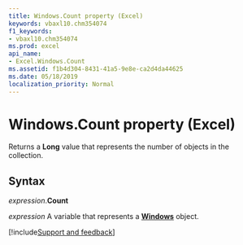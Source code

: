 ```yaml
---
title: Windows.Count property (Excel)
keywords: vbaxl10.chm354074
f1_keywords:
- vbaxl10.chm354074
ms.prod: excel
api_name:
- Excel.Windows.Count
ms.assetid: f1b4d304-8431-41a5-9e8e-ca2d4da44625
ms.date: 05/18/2019
localization_priority: Normal
---
```



# Windows.Count property (Excel)

Returns a **Long** value that represents the number of objects in the collection.


## Syntax

_expression_.**Count**

_expression_ A variable that represents a **[Windows](Excel.Windows.md)** object.




[!include[Support and feedback](~/includes/feedback-boilerplate.md)]